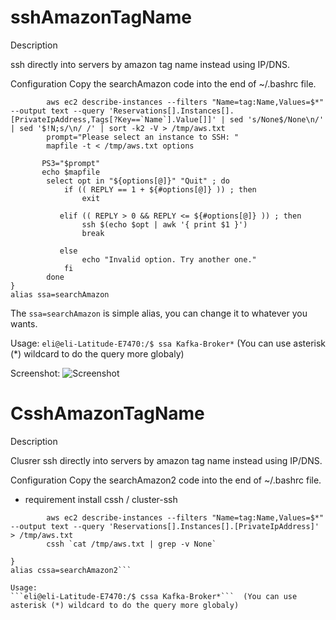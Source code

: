 # sshAmazonTagName

Description

ssh directly into servers by amazon tag name instead using IP/DNS.


Configuration
Copy the searchAmazon code into the end of ~/.bashrc file.


````searchAmazon() {
        aws ec2 describe-instances --filters "Name=tag:Name,Values=$*" --output text --query 'Reservations[].Instances[].[PrivateIpAddress,Tags[?Key==`Name`].Value[]]' | sed 's/None$/None\n/' | sed '$!N;s/\n/ /' | sort -k2 -V > /tmp/aws.txt
        prompt="Please select an instance to SSH: "
        mapfile -t < /tmp/aws.txt options

       PS3="$prompt"
       echo $mapfile
        select opt in "${options[@]}" "Quit" ; do
            if (( REPLY == 1 + ${#options[@]} )) ; then
                exit

           elif (( REPLY > 0 && REPLY <= ${#options[@]} )) ; then
                ssh $(echo $opt | awk '{ print $1 }')
                break

           else
                echo "Invalid option. Try another one."
            fi
        done
}
alias ssa=searchAmazon
````

The ```ssa=searchAmazon```  is simple alias, you can change it to whatever you wants.

Usage:
```eli@eli-Latitude-E7470:/$ ssa Kafka-Broker*```  (You can use asterisk (*) wildcard to do the query more globaly)


Screenshot:
![Screenshot](screenshot.png)



# CsshAmazonTagName

Description

Clusrer ssh directly into servers by amazon tag name instead using IP/DNS.


Configuration
Copy the searchAmazon2 code into the end of ~/.bashrc file.



* requirement install cssh / cluster-ssh

```searchAmazon2() {
        aws ec2 describe-instances --filters "Name=tag:Name,Values=$*" --output text --query 'Reservations[].Instances[].[PrivateIpAddress]' > /tmp/aws.txt
        cssh `cat /tmp/aws.txt | grep -v None`

}
alias cssa=searchAmazon2```

Usage:
```eli@eli-Latitude-E7470:/$ cssa Kafka-Broker*```  (You can use asterisk (*) wildcard to do the query more globaly)

